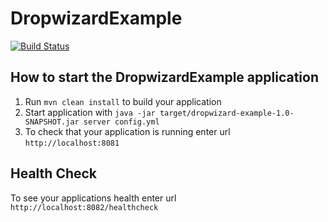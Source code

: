 # DropwizardExample

[![Build Status](https://travis-ci.org/vlastikcz/dropwizard-example.svg?branch=master)](https://travis-ci.org/vlastikcz/dropwizard-example)

How to start the DropwizardExample application
---

1. Run `mvn clean install` to build your application
1. Start application with `java -jar target/dropwizard-example-1.0-SNAPSHOT.jar server config.yml`
1. To check that your application is running enter url `http://localhost:8081`

Health Check
---

To see your applications health enter url `http://localhost:8082/healthcheck`
